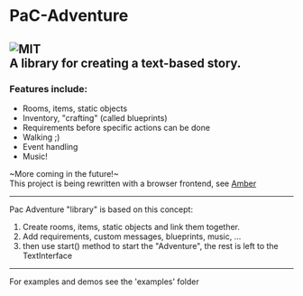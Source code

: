 # PaC-Adventure  
![MIT](https://img.shields.io/badge/license-MIT-yellow.svg)  
A library for creating a text-based story.
---
### Features include:
- Rooms, items, static objects
- Inventory, "crafting" (called blueprints)
- Requirements before specific actions can be done  
- Walking ;)  
- Event handling  
- Music!  

~More coming in the future!~  
This project is being rewritten with a browser frontend, see [Amber](https://github.com/DefaultSimon/Amber)

---


Pac Adventure "library" is based on this concept:  

1. Create rooms, items, static objects and link them together.
2. Add requirements, custom messages, blueprints, music, ...
3. then use start() method to start the "Adventure", the rest is left to the TextInterface

---
For examples and demos see the 'examples' folder
